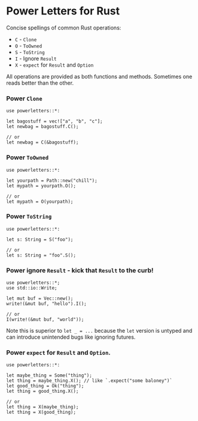 # Power Letters for Rust

Concise spellings of common Rust operations:

- `C` - `Clone`
- `O` - `ToOwned`
- `S` - `ToString`
- `I` - Ignore `Result`
- `X` - `expect` for `Result` and `Option`

All operations are provided as both functions and methods.
Sometimes one reads better than the other.


### Power `Clone`

```
use powerletters::*:

let bagostuff = vec!["a", "b", "c"];
let newbag = bagostuff.C();

// or
let newbag = C(&bagostuff);
```


### Power `ToOwned`

```
use powerletters::*:

let yourpath = Path::new("chill");
let mypath = yourpath.O();

// or
let mypath = O(yourpath);
```


### Power `ToString`

```
use powerletters::*:

let s: String = S("foo");

// or
let s: String = "foo".S();
```


### Power ignore `Result` - kick that `Result` to the curb!

```
use powerletters::*;
use std::io::Write;

let mut buf = Vec::new();
write!(&mut buf, "hello").I();

// or
I(write!(&mut buf, "world"));
```

Note this is superior to `let _ = ...`
because the `let` version is untyped and can
introduce unintended bugs like ignoring futures.


### Power `expect` for `Result` and `Option`.

```
use powerletters::*:

let maybe_thing = Some("thing");
let thing = maybe_thing.X(); // like `.expect("some baloney")`
let good_thing = Ok("thing");
let thing = good_thing.X();

// or
let thing = X(maybe_thing);
let thing = X(good_thing);
```


